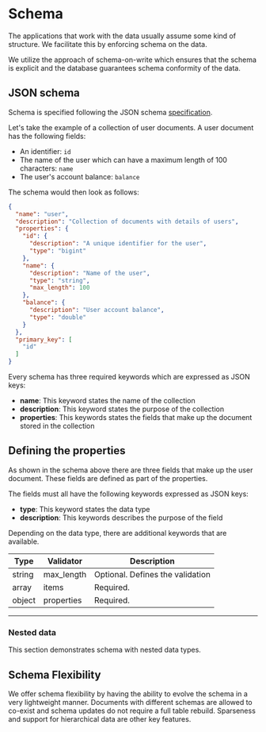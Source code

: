 # Schema

The applications that work with the data usually assume some kind of structure. We facilitate this by enforcing schema on the data.&#x20;

We utilize the approach of schema-on-write which ensures that the schema is explicit and the database guarantees schema conformity of the data.

## JSON schema

Schema is specified following the JSON schema [specification](https://json-schema.org/specification.html).

Let's take the example of a collection of user documents. A user document has the following fields:

* An identifier: `id`
* The name of the user which can have a maximum length of 100 characters: `name`
* The user's account balance: `balance`

The schema would then look as follows:

```json
{
  "name": "user",
  "description": "Collection of documents with details of users",
  "properties": {
    "id": {
      "description": "A unique identifier for the user",
      "type": "bigint"
    },
    "name": {
      "description": "Name of the user",
      "type": "string",
      "max_length": 100
    },
    "balance": {
      "description": "User account balance",
      "type": "double"
    }
  },
  "primary_key": [
    "id"
  ]
}
```

Every schema has three required keywords which are expressed as JSON keys:

* **name**: This keyword states the name of the collection
* **description**: This keyword states the purpose of the collection
* **properties**: This keywords states the fields that make up the document stored in the collection

## Defining the properties

As shown in the schema above there are three fields that make up the user document. These fields are defined as part of the properties.

The fields must all have the following keywords expressed as JSON keys:

* **type**: This keyword states the data type
* **description**: This keywords describes the purpose of the field

Depending on the data type, there are additional keywords that are available.

| Type   | Validator   | Description                       |
| ------ | ----------- | --------------------------------- |
| string | max\_length | Optional. Defines the validation  |
| array  | items       | Required.                         |
| object | properties  | Required.                         |

****

### Nested data

This section demonstrates schema with nested data types. &#x20;

## Schema Flexibility

We offer schema flexibility by having the ability to evolve the schema in a very lightweight manner. Documents with different schemas are allowed to co-exist and schema updates do not require a full table rebuild. Sparseness and support for hierarchical data are other key features.
